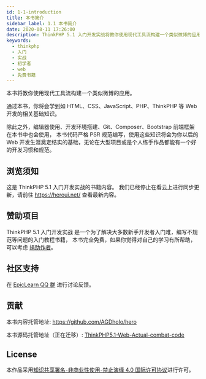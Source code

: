 ```yaml
---
id: 1-1-introduction
title: 本书简介
sidebar_label: 1.1 本书简介 
date: 2020-08-11 17:26:00
description: ThinkPHP 5.1 入门开发实战将教你使用现代工具流构建一个类似微博的应用。
keywords:
  - thinkphp
  - 入门
  - 实战
  - 初学者
  - web
  - 免费书籍
---
```


本书将教你使用现代工具流构建一个类似微博的应用。 

通过本书，你将会学到如 HTML、CSS、JavaScript、PHP、ThinkPHP 等 Web 开发的相关基础知识。

除此之外，编辑器使用、开发环境搭建、Git、Composer、Bootstrap 前端框架在本书中也会使用， 本书代码严格 PSR 规范编写，使用这些知识将会为你以后的 Web 开发生涯奠定结实的基础，无论在大型项目或是个人练手作品都能有一个好的开发习惯和规范。

## 浏览须知

这是 ThinkPHP 5.1 入门开发实战的书籍内容。
我们已经停止在看云上进行同步更新，请前往 https://heroui.net/ 查看最新内容。

## 赞助项目

ThinkPHP 5.1 入门开发实战 是一个为了解决大多数新手开发者入门难，编写不规范等问题的入门教程书籍， 本书完全免费，如果你觉得对自己的学习有所帮助，可以考虑 [捐助作者](1-6-donate)。

## 社区支持

在 [EpicLearn QQ 群](https://jq.qq.com/?_wv=1027&k=5T19zAw)  进行讨论反馈。

## 贡献

本书内容托管地址: https://github.com/AGDholo/hero

本书源码托管地址（正在迁移）: [ThinkPHP5.1-Web-Actual-combat-code](https://github.com/EpicLearn/ThinkPHP5.1-Web-Actual-combat-code)

## License

本作品采用<a rel="license" href="http://creativecommons.org/licenses/by-nc-nd/4.0/">知识共享署名-非商业性使用-禁止演绎 4.0 国际许可协议</a>进行许可。
